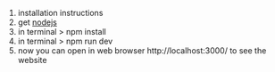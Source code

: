 1. installation instructions
2. get [nodejs](https://nodejs.org/en/)
4. in terminal > npm install
5. in terminal > npm run dev
6. now you can open in web browser http://localhost:3000/ to see the website

